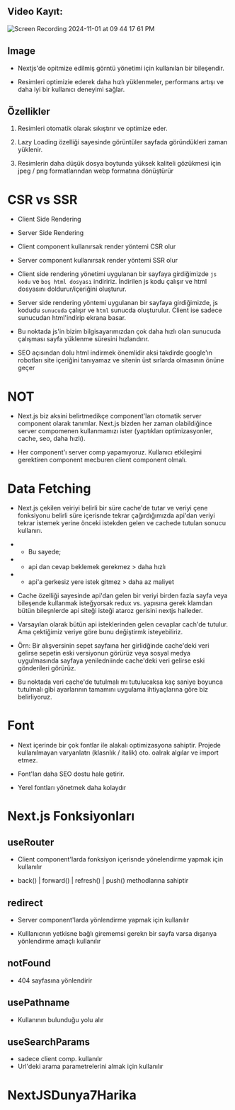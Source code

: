 ## Video Kayıt: 
![Screen Recording 2024-11-01 at 09 44 17 61 PM](https://github.com/user-attachments/assets/72068f86-f5ab-45ab-9d34-62ff0499436c)

## Image

- Nextjs'de opitmize edilmiş görntü yönetimi için kullanılan bir bileşendir.

- Resimleri optimizie ederek daha hızlı yüklenmeler, performans artışı ve daha iyi bir kullanıcı deneyimi sağlar.

## Özellikler

1. Resimleri otomatik olarak sıkıştırır ve optimize eder.

2. Lazy Loading özelliği sayesinde görüntüler sayfada göründükleri zaman yüklenir.

3. Resimlerin daha düşük dosya boytunda yüksek kaliteli gözükmesi için jpeg / png formatlarından webp formatına dönüştürür

# CSR vs SSR

- Client Side Rendering
- Server Side Rendering

- Client component kullanırsak render yöntemi CSR olur
- Server component kullanırsak render yöntemi SSR olur

- Client side rendering yönetimi uygulanan bir sayfaya girdiğimizde `js kodu` ve `boş html dosyası` indiririz. İndirilen js kodu çalışır ve html dosyasını doldurur/içeriğini oluşturur.

- Server side rendering yöntemi uygulanan bir sayfaya girdiğimizde, js kodudu `sunucuda` çalışır ve `html` sunucda oluşturulur. Client ise sadece sunucudan html'indirip ekrana basar.

- Bu noktada js'in bizim bilgisayarımızdan çok daha hızlı olan sunucuda çalışması sayfa yüklenme süresini hızlandırır.

- SEO açısından dolu html indirmek önemlidir aksi takdirde google'ın robotları site içeriğini tanıyamaz ve sitenin üst sırlarda olmasının önüne geçer

# NOT

- Next.js biz aksini belirtmedikçe component'ları otomatik server component olarak tanımlar. Next.js bizden her zaman olabildiğince server compomenen kullanmamızı ister (yaptıkları optimizasyonler, cache, seo, daha hızlı).

- Her component'ı server comp yapamıyoruz. Kullanıcı etkileşimi gerektiren component mecburen client component olmalı.

# Data Fetching

- Next.js çekilen veiriyi belirli bir süre cache'de tutar ve veriyi çene fonksiyonu belirli süre içerisnde tekrar çağırdığımızda api'dan veriyi tekrar istemek yerine önceki istekden gelen ve cachede tutulan sonucu kullanırı.

- - Bu sayede;
- - api dan cevap beklemek gerekmez > daha hızlı
- - api'a gerkesiz yere istek gitmez > daha az maliyet

- Cache özelliği sayesinde api'dan gelen bir veriyi birden fazla sayfa veya bileşende kullanmak isteğyorsak redux vs. yapısına gerek klamdan bütün bileşnlerde api siteği isteği ataroz gerisini nextjs halleder.

- Varsayılan olarak bütün api isteklerinden gelen cevaplar cach'de tutulur. Ama çektiğimiz veriye göre bunu değiştirmk isteyebiliriz.
- Örn: Bir alışversinin sepet sayfaına her girlidğinde cache'deki veri gelirse sepetin eski versiyonun görürüz veya sosyal medya uygulmasında sayfaya yeniledniinde cache'deki veri gelirse eski gönderileri görürüz.
- Bu noktada veri cache'de tutulmalı mı tutulucaksa kaç saniye boyunca tutulmalı gibi ayarlarının tamamını uygulama ihtiyaçlarına göre biz belirliyoruz.

# Font

- Next içerinde bir çok fontlar ile alakalı optimizasyona sahiptir. Projede kullanılmayan varyanlatrı (klasnlık / italik) oto. oalrak algılar ve import etmez.

- Font'ları daha SEO dostu hale getirir.

- Yerel fontları yönetmek daha kolaydır

# Next.js Fonksiyonları

## useRouter

- Client component'larda fonksiyon içerisnde yönelendirme yapmak için kullanılır

- back() | forward() | refresh() | push() methodlarına sahiptir

## redirect

- Server component'larda yönlendirme yapmak için kullanılır

- Kulllanıcnın yetkisne bağlı girememsi gerekn bir sayfa varsa dışarıya yönlendirme amaçlı kullanılır

## notFound

- 404 sayfasına yönlendirir

## usePathname

- Kullanının bulunduğu yolu alır

## useSearchParams

- sadece client comp. kullanılır
- Url'deki arama parametrelerini almak için kullanılır
# NextJSDunya7Harika
